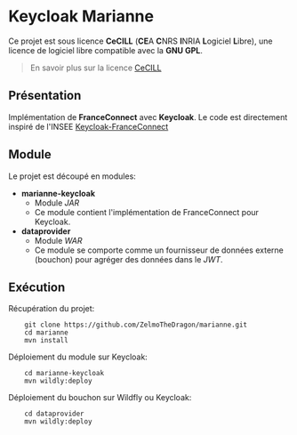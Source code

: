 # Keycloak Marianne

Ce projet est sous licence **CeCILL** (**CE**A **C**NRS **I**NRIA **L**ogiciel **L**ibre),
une licence de logiciel libre compatible avec la **GNU GPL**.

> En savoir plus sur la licence [CeCILL](http://cecill.info/index.fr.html)

## Présentation

Implémentation de **FranceConnect** avec **Keycloak**.
Le code est directement inspiré de l'INSEE [Keycloak-FranceConnect](https://github.com/InseeFr/Keycloak-FranceConnect)

## Module

Le projet est découpé en modules:
* **marianne-keycloak**
    * Module *JAR*
    * Ce module contient l'implémentation de FranceConnect pour Keycloak.
* **dataprovider**
    * Module *WAR*
    * Ce module se comporte comme un fournisseur de données externe (bouchon) pour agréger des données dans le *JWT*.

## Exécution

Récupération du projet:
~~~
    git clone https://github.com/ZelmoTheDragon/marianne.git
    cd marianne
    mvn install
~~~

Déploiement du module sur Keycloak:

~~~
    cd marianne-keycloak
    mvn wildly:deploy
~~~

Déploiement du bouchon sur Wildfly ou Keycloak:

~~~
    cd dataprovider
    mvn wildly:deploy
~~~
